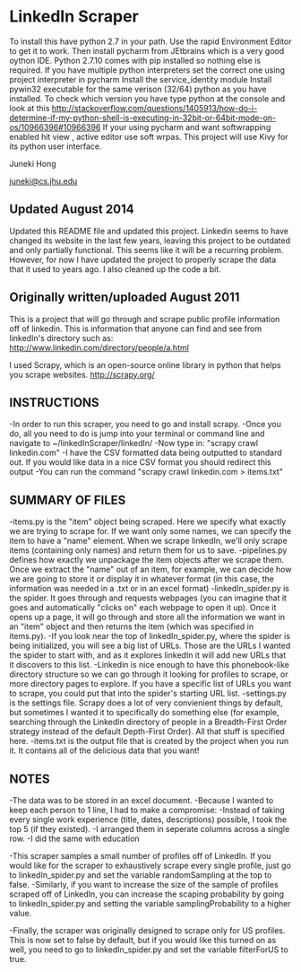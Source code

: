 LinkedIn Scraper
================
To install this have python 2.7 in your path. Use the rapid Environment Editor to get it to work. Then install pycharm from JEtbrains which is 
a very good oython IDE.
Python 2.7.10 comes with pip installed so nothing else is required.
If you have multiple python interpreters set the correct one using project interpreter in pycharm
Install the service_identity module
Install pywin32 executable for the same verison (32/64) python as you have installed. To check which version you have type python at the console
and look at this http://stackoverflow.com/questions/1405913/how-do-i-determine-if-my-python-shell-is-executing-in-32bit-or-64bit-mode-on-os/10966396#10966396
If your using pycharm and want softwrapping enabled hit view , active editor use soft wrpas.
This project will use Kivy for its python user interface.







Juneki Hong 

juneki@cs.jhu.edu

Updated August 2014
-------------------

Updated this README file and updated this project.
Linkedin seems to have changed its website in the last few years, leaving this project to be outdated and only partially functional. 
This seems like it will be a recurring problem. 
However, for now I have updated the project to properly scrape the data that it used to years ago. I also cleaned up the code a bit.



Originally written/uploaded August 2011
---------------------------------------

This is a project that will go through and scrape public profile information off of linkedin. 
This is information that anyone can find and see from linkedIn's directory such as:
http://www.linkedin.com/directory/people/a.html

I used Scrapy, which is an open-source online library in python that helps you scrape websites.
http://scrapy.org/


INSTRUCTIONS
------------

-In order to run this scraper, you need to go and install scrapy. 
-Once you do, all you need to do is jump into your terminal or command line and navigate to ~/linkedInScraper/linkedIn/
-Now type in: "scrapy crawl linkedin.com"
    -I have the CSV formatted data being outputted to standard out. If you would like data in a nice CSV format you should redirect this output
    -You can run the command "scrapy crawl linkedin.com > items.txt"


SUMMARY OF FILES
----------------

-items.py is the "item" object being scraped. Here we specify what exactly we are trying to scrape for. If we want only some names, we can specify the item to have a "name" element. When we scrape linkedIn, we'll only scrape items (containing only names) and return them for us to save.
-pipelines.py defines how exactly we unpackage the item objects after we scrape them. Once we extract the "name" out of an item, for example, we can decide how we are going to store it or display it in whatever format (in this case, the information was needed in a .txt or in an excel format)
-linkedIn_spider.py is the spider. It goes through and requests webpages (you can imagine that it goes and automatically "clicks on" each webpage to open it up). Once it opens up a page, it will go through and store all the information we want in an "item" object and then returns the item (which was specified in items.py).
      -If you look near the top of linkedIn_spider.py, where the spider is being initialized, you will see a big list of URLs. Those are the URLs I wanted the spider to start with, and as it explores linkedIn it will add new URLs that it discovers to this list. 
      -Linkedin is nice enough to have this phonebook-like directory structure so we can go through it looking for profiles to scrape, or more directory pages to explore. If you have a specific list of URLs you want to scrape, you could put that into the spider's starting URL list.
-settings.py is the settings file. Scrapy does a lot of very convienient things by default, but sometimes I wanted it to specifically do something else (for example, searching through the LinkedIn directory of people in a Breadth-First Order strategy instead of the default Depth-First Order). All that stuff is specified here.
-items.txt is the output file that is created by the project when you run it. It contains all of the delicious data that you want!


NOTES
-----

-The data was to be stored in an excel document.
-Because I wanted to keep each person to 1 line, I had to make a compromise:
	-Instead of taking every single work experience (title, dates, descriptions) possible, I took the top 5 (if they existed). 
	-I arranged them in seperate columns across a single row.
	-I did the same with education

-This scraper samples a small number of profiles off of LinkedIn. If you would like for the scraper to exhaustively scrape every single profile, just go to linkedIn_spider.py and set the variable randomSampling at the top to false.
-Similarly, if you want to increase the size of the sample of profiles scraped off of LinkedIn, you can increase the scaping probability by going to linkedIn_spider.py and setting the variable samplingProbability to a higher value.

-Finally, the scraper was originally designed to scrape only for US profiles. This is now set to false by default, but if you would like this turned on as well, you need to go to linkedIn_spider.py and set the variable filterForUS to true.

